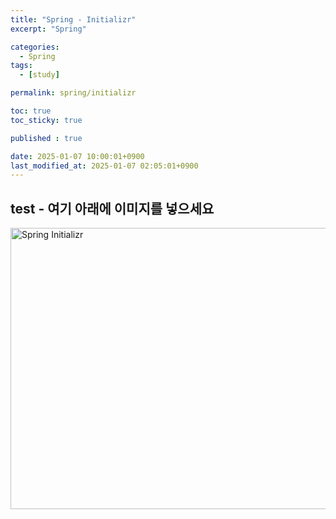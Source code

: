 ```yaml
---
title: "Spring - Initializr"
excerpt: "Spring"

categories:
  - Spring
tags:
  - [study]

permalink: spring/initializr

toc: true
toc_sticky: true

published : true

date: 2025-01-07 10:00:01+0900
last_modified_at: 2025-01-07 02:05:01+0900
---
```


## test - 여기 아래에 이미지를 넣으세요

<img src="{{ site.baseurl }}/assets/images/spring/sample_initspring.jpg" alt="Spring Initializr" width="600" height="450">